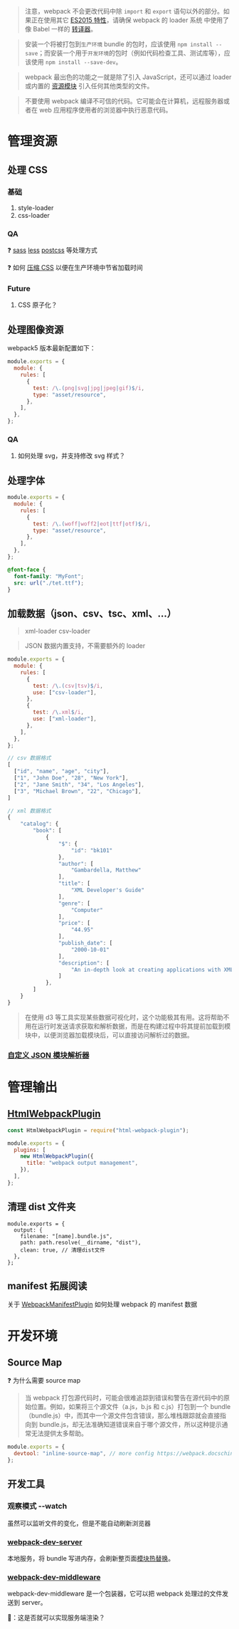 > 注意，webpack 不会更改代码中除 `import` 和 `export` 语句以外的部分。如果正在使用其它 [ES2015 特性](http://es6-features.org/)，请确保 webpack 的 loader 系统 中使用了像 Babel 一样的 [转译器](https://webpack.docschina.org/loaders/#transpiling)。

> 安装一个将被打包到`生产环境` bundle 的包时，应该使用 `npm install --save`；而安装一个用于`开发环境`的包时（例如代码检查工具、测试库等），应该使用 `npm install --save-dev`。

> webpack 最出色的功能之一就是除了引入 JavaScript，还可以通过 loader 或内置的 [资源模块](https://webpack.docschina.org/guides/asset-modules/) 引入任何其他类型的文件。

> 不要使用 webpack 编译不可信的代码。它可能会在计算机，远程服务器或者在 web 应用程序使用者的浏览器中执行恶意代码。

# 管理资源

## 处理 CSS

### 基础

1. style-loader
2. css-loader

### QA

❓ [sass](https://webpack.docschina.org/loaders/sass-loader) [less](https://webpack.docschina.org/loaders/less-loader) [postcss](https://webpack.docschina.org/loaders/postcss-loader) 等处理方式

❓ 如何 [压缩 CSS](https://webpack.docschina.org/plugins/mini-css-extract-plugin/#minimizing-for-production) 以便在生产环境中节省加载时间

### Future

1. CSS 原子化？

## 处理图像资源

webpack5 版本最新配置如下：

```js
module.exports = {
  module: {
    rules: [
      {
        test: /\.(png|svg|jpg|jpeg|gif)$/i,
        type: "asset/resource",
      },
    ],
  },
};
```

### QA

1. 如何处理 svg，并支持修改 svg 样式？

## 处理字体

```js
module.exports = {
  module: {
    rules: [
      {
        test: /\.(woff|woff2|eot|ttf|otf)$/i,
        type: "asset/resource",
      },
    ],
  },
};
```

```css
@font-face {
  font-family: "MyFont";
  src: url("./tet.ttf");
}
```

## 加载数据（json、csv、tsc、xml、...）

> xml-loader csv-loader

> JSON 数据内置支持，不需要额外的 loader

```js
module.exports = {
  module: {
    rules: [
      {
        test: /\.(csv|tsv)$/i,
        use: ["csv-loader"],
      },
      {
        test: /\.xml$/i,
        use: ["xml-loader"],
      },
    ],
  },
};
```

```js
// csv 数据格式
[
  ["id", "name", "age", "city"],
  ["1", "John Doe", "28", "New York"],
  ["2", "Jane Smith", "34", "Los Angeles"],
  ["3", "Michael Brown", "22", "Chicago"],
]

// xml 数据格式
{
    "catalog": {
        "book": [
            {
                "$": {
                    "id": "bk101"
                },
                "author": [
                    "Gambardella, Matthew"
                ],
                "title": [
                    "XML Developer's Guide"
                ],
                "genre": [
                    "Computer"
                ],
                "price": [
                    "44.95"
                ],
                "publish_date": [
                    "2000-10-01"
                ],
                "description": [
                    "An in-depth look at creating applications with XML."
                ]
            },
        ]
    }
}
```

> 在使用 d3 等工具实现某些数据可视化时，这个功能极其有用。这将帮助不用在运行时发送请求获取和解析数据，而是在构建过程中将其提前加载到模块中，以便浏览器加载模块后，可以直接访问解析过的数据。

### [自定义 JSON 模块解析器](https://webpack.docschina.org/guides/asset-management/#customize-parser-of-json-modules)

# 管理输出

## [HtmlWebpackPlugin](https://github.com/jantimon/html-webpack-plugin)

```js
const HtmlWebpackPlugin = require("html-webpack-plugin");

module.exports = {
  plugins: [
    new HtmlWebpackPlugin({
      title: "webpack output management",
    }),
  ],
};
```

## 清理 dist 文件夹

```js{5}
module.exports = {
  output: {
    filename: "[name].bundle.js",
    path: path.resolve(__dirname, "dist"),
    clean: true, // 清理dist文件
  },
};
```

## manifest 拓展阅读

关于 [WebpackManifestPlugin](https://github.com/shellscape/webpack-manifest-plugin) 如何处理 webpack 的 manifest 数据

# 开发环境

## Source Map

❓ 为什么需要 source map

> 当 webpack 打包源代码时，可能会很难追踪到错误和警告在源代码中的原始位置。例如，如果将三个源文件（a.js，b.js 和 c.js）打包到一个 bundle（bundle.js）中，而其中一个源文件包含错误，那么堆栈跟踪就会直接指向到 bundle.js，却无法准确知道错误来自于哪个源文件，所以这种提示通常无法提供太多帮助。

```js
module.exports = {
  devtool: "inline-source-map", // more config https://webpack.docschina.org/configuration/devtool/
};
```

## 开发工具

### 观察模式 --watch

虽然可以监听文件的变化，但是不能自动刷新浏览器

### [webpack-dev-server](https://webpack.docschina.org/guides/development/#using-webpack-dev-server)

本地服务，将 bundle 写进内存，会刷新整页面[模块热替换](https://webpack.docschina.org/guides/hot-module-replacement/)。

### [webpack-dev-middleware](https://webpack.docschina.org/guides/development/#using-webpack-dev-middleware)

webpack-dev-middleware 是一个包装器，它可以把 webpack 处理过的文件发送到 server。

🤔：这是否就可以实现服务端渲染？
